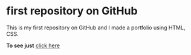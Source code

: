 # first repository on GitHub
This is my first repository on GitHub and I made a portfolio using HTML, CSS.

**To see just** [click here](https://ezzkings.github.io/HelloWord/)
